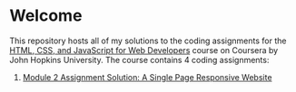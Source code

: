 # Welcome

This repository hosts all of my solutions to the coding assignments for the [HTML, CSS, and JavaScript for Web Developers](https://www.coursera.org/learn/html-css-javascript-for-web-developers) course on Coursera by John Hopkins University. The course contains 4 coding assignments:

1. [Module 2 Assignment Solution: A Single Page Responsive Website](https://xtosis.github.io/JHU-FSC4/module-2/)
